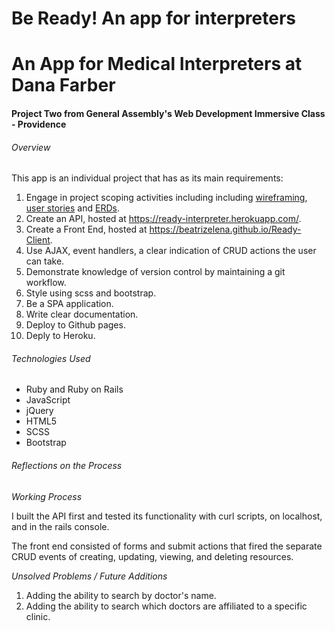 # Be Ready! An app for interpreters

# An App for Medical Interpreters at Dana Farber

#### Project Two from General Assembly's Web Development Immersive Class - Providence

###### Overview

This app is an individual project that has as its main requirements:

1. Engage in project scoping activities including including [wireframing](/Users/beatriz/wdi/projects/project2/ready-client/wireframe_project2.pdf), [user stories](/Users/beatriz/wdi/projects/project2/ready-client/user_stories_project2.pdf) and [ERDs](/Users/beatriz/wdi/projects/project2/ready-client/erd.pdf).
2. Create an API, hosted at https://ready-interpreter.herokuapp.com/.
3. Create a Front End, hosted at https://beatrizelena.github.io/Ready-Client.
4. Use AJAX, event handlers, a clear indication of CRUD actions the user can take.
5. Demonstrate knowledge of version control by maintaining a git workflow.
6. Style using scss and bootstrap.
7. Be a SPA application.
8. Write clear documentation.
9. Deploy to Github pages.
10. Deply to Heroku.



###### Technologies Used

- Ruby and Ruby on Rails
- JavaScript
- jQuery
- HTML5
- SCSS
- Bootstrap



###### Reflections on the Process

_Working Process_

I built the API first and tested its functionality with curl scripts, on localhost, and in the rails console.

The front end consisted of forms and submit actions that fired the separate CRUD events of creating, updating, viewing, and deleting resources.

_Unsolved Problems / Future Additions_

1. Adding the ability to search by doctor's name.
2. Adding the ability to search which doctors are affiliated to a specific clinic.







